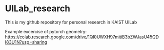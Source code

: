 # UILab_research
This is my github repository for personal research in KAIST UILab

Example excercise of pytorch geometry:
https://colab.research.google.com/drive/1Ql0UWXH97mitiB3bZWJasU45QDI83U1N?usp=sharing

